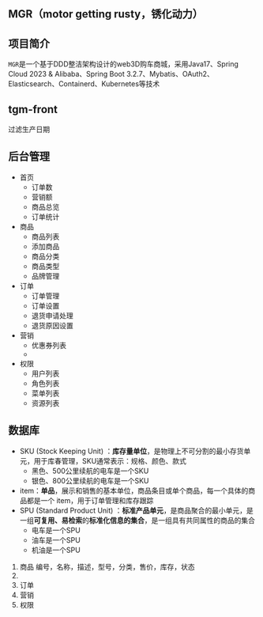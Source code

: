 
## MGR（motor getting rusty，锈化动力）

## 项目简介

`MGR`是一个基于DDD整洁架构设计的web3D购车商城，采用Java17、Spring Cloud 2023 & Alibaba、Spring Boot 3.2.7、Mybatis、OAuth2、Elasticsearch、Containerd、Kubernetes等技术

## tgm-front

过滤生产日期

## 后台管理

* 首页
  * 订单数
  * 营销额
  * 商品总览
  * 订单统计
* 商品
  * 商品列表
  * 添加商品
  * 商品分类
  * 商品类型
  * 品牌管理
* 订单
  * 订单管理
  * 订单设置
  * 退货申请处理
  * 退货原因设置
* 营销
  * 优惠券列表
  *
* 权限
  * 用户列表
  * 角色列表
  * 菜单列表
  * 资源列表

## 数据库

* SKU (Stock Keeping Unit) ：**库存量单位**，是物理上不可分割的最小存货单元，用于库春管理，SKU通常表示：规格、颜色、款式
  * 黑色、500公里续航的电车是一个SKU
  * 银色、800公里续航的电车是一个SKU
* item：**单品**，展示和销售的基本单位，商品条目或单个商品，每一个具体的商品都是一个 item，用于订单管理和库存跟踪
* SPU (Standard Product Unit) ：**标准产品单元**，是商品聚合的最小单元，是一组**可复用、易检索**的**标准化信息的集合**，是一组具有共同属性的商品的集合
  * 电车是一个SPU
  * 油车是一个SPU
  * 机油是一个SPU

1. 商品
    编号，名称，描述，型号，分类，售价，库存，状态
2.
3. 订单
4. 营销
5. 权限
